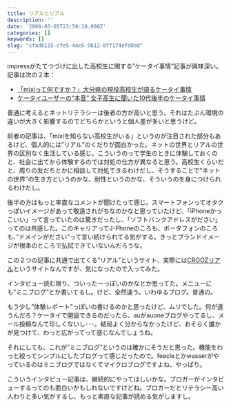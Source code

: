 ```yaml
---
title: リアルとリアル
description: ''
date: '2009-03-05T23:50:18.000Z'
categories: []
keywords: []
slug: "cfadb115-cfe5-4ac6-9b12-8ff174efd0dd"
---
```

impressがたてつづけに出した高校生に関する”ケータイ事情”記事が興味深い。記事は次の２本：

*   [「mixiって何ですか？」大分県の現役高校生が語るケータイ事情](http://internet.watch.impress.co.jp/cda/event/2009/02/23/22536.html)
*   [ケータイユーザーの“本音” 女子高生に聞いた10代後半のケータイ事情](http://k-tai.impress.co.jp/cda/article/interview/44338.html)

普通に考えるとネットリテラシーは後者の方が高いと思う。それはたぶん環境の違いが大きく影響するのでどちらかというと個人差が多いと思うけど。

前者の記事は、「mixiを知らない高校生がいる」というのが注目された部分もあるけど、個人的には”リアル”のくだりが面白かった。ネットの世界とリアルの世界の区別なく生活している感じ。こういうのって学生のときに体験しておくのと、社会に出てから体験するのでは対処の仕方が異なると思う。高校生くらいだと、周りの友だちとかに相談して対処できるわけだし、そうすることで”ネットの世界”の生き方というのかな、耐性というのかな、そういうのを身につけられるわけだし。

後半の方はもっと率直なコメントが聞けたって感じ。スマートフォンってオタクっぽいイメージがあって敬遠されがちなのかなと思っていたけど、「iPhoneかっこいい」って言っていたのは驚きだったし、「ソフトバンクアドレスがださい」ってのは共感した。このキャリアってJ-Phoneのころも、ボーダフォンのころも、”ドメインがださい”って言い続けられてる気がする。きっとブランドイメージが根本のところで払拭できていないんだろうな。

この２つの記事に共通で出てくる”リアル”というサイト、実際には[CROOZリアル](http://real.crooz.jp/)というサイトなんですが、気になったので入ってみた。

インタビュー読む限り、ついったーっぽいのかなとか思ってた。メニューにも”ミニブログ”とか書いてるし。けど、全然違う。いわゆるブログ。普通の。

もう少し”体験レポート”っぽいの書けるのかと思ったけど、ムリでした。何が違うんだろ？ケータイで開設できるのだったら、auがauoneブログやってるし、メール投稿なんて珍しくないし･･･。結局よく分からなかったけど、おそらく誰かが見つけて、わっと広がってって感じなんでしょうね。

それにしても、これが”ミニブログ”というのは確かにそうだと思った。機能をわっと絞ってシンプルにしたブログって感じだったので。feecleとかwasserがやっているのはミニブログではなくてマイクロブログですよね、やっぱり。

こういうインタビュー記事は、継続的にやってほしいかな。ブロガーがインタビューするってのも面白いかもしれないですけどね。ブロガーだとリテラシー高い人わりと多い気がするし、もっと素直な記事が読める気がしますし。